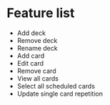 # Feature list
- Add deck
- Remove deck
- Rename deck
- Add card
- Edit card
- Remove card
- View all cards
- Select all scheduled cards
- Update single card repetition